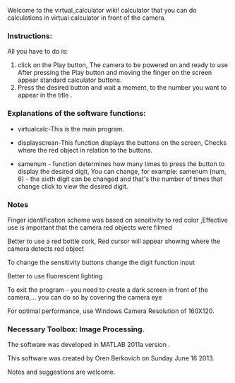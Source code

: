 Welcome to the virtual_calculator wiki!
calculator that you can do calculations in virtual calculator in front of the camera.

### Instructions:

All you have to do is: 
1. click on the Play button, The camera to be powered on and ready to use After pressing the Play button and moving the  finger on the screen appear standard calculator buttons.
2. Press the desired button and wait a moment, to the number you want to appear in the title .

### Explanations of the software functions:

* virtualcalc-This is the main program.

* displayscrean-This function displays the buttons on the screen, Checks where the red object in relation to the buttons.

* samenum - function determines how many times to press the button to display the desired digit, You can change, for example: samenum (num, 6) - the sixth digit can be changed and that's the number of times that change click to view the desired digit.

### Notes

Finger identification scheme was based on sensitivity to red color ,Effective use is important that the camera red objects were filmed

Better to use a red bottle cork, Red cursor will appear showing where the camera detects red object

To change the sensitivity buttons change the digit function input 

Better to use fluorescent lighting

To exit the program - you need to create a dark screen in front of the camera,... you can do so by covering the camera eye

For optimal performance, use Windows Camera Resolution of 160X120.

### Necessary Toolbox: Image Processing.
The software was developed in MATLAB 2011a version .

This software was created by Oren Berkovich on Sunday June 16 2013.

Notes and suggestions are welcome.

